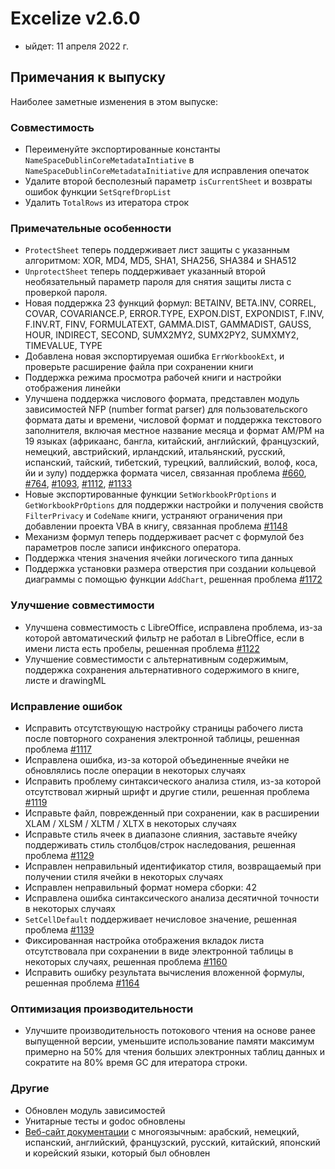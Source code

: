 # Excelize v2.6.0

* ыйдет: 11 апреля 2022 г.

## Примечания к выпуску

Наиболее заметные изменения в этом выпуске:

### Совместимость

* Переименуйте экспортированные константы `NameSpaceDublinCoreMetadataIntiative` в `NameSpaceDublinCoreMetadataInitiative` для исправления опечаток
* Удалите второй бесполезный параметр `isCurrentSheet` и возвраты ошибок функции `SetSqrefDropList`
* Удалить `TotalRows` из итератора строк

### Примечательные особенности

* `ProtectSheet` теперь поддерживает лист защиты с указанным алгоритмом: XOR, MD4, MD5, SHA1, SHA256, SHA384 и SHA512
* `UnprotectSheet` теперь поддерживает указанный второй необязательный параметр пароля для снятия защиты листа с проверкой пароля.
* Новая поддержка 23 функций формул: BETAINV, BETA.INV, CORREL, COVAR, COVARIANCE.P, ERROR.TYPE, EXPON.DIST, EXPONDIST, F.INV, F.INV.RT, FINV, FORMULATEXT, GAMMA.DIST, GAMMADIST, GAUSS, HOUR, INDIRECT, SECOND, SUMX2MY2, SUMX2PY2, SUMXMY2, TIMEVALUE, TYPE
* Добавлена новая экспортируемая ошибка `ErrWorkbookExt`, и проверьте расширение файла при сохранении книги
* Поддержка режима просмотра рабочей книги и настройки отображения линейки
* Улучшена поддержка числового формата, представлен модуль зависимостей NFP (number format parser) для пользовательского формата даты и времени, числовой формат и поддержка текстового заполнителя, включая местное название месяца и формат AM/PM на 19 языках (африкаанс, бангла, китайский, английский, французский, немецкий, австрийский, ирландский, итальянский, русский, испанский, тайский, тибетский, турецкий, валлийский, волоф, коса, йи и зулу) поддержка формата чисел, связанная проблема [#660](https://github.com/xuri/excelize/issues/660), [#764](https://github.com/xuri/excelize/issues/764), [#1093](https://github.com/xuri/excelize/issues/1093), [#1112](https://github.com/xuri/excelize/issues/1112), [#1133](https://github.com/xuri/excelize/issues/1133)
* Новые экспортированные функции `SetWorkbookPrOptions` и `GetWorkbookPrOptions` для поддержки настройки и получения свойств `FilterPrivacy` и `CodeName` книги, устраняют ограничения при добавлении проекта VBA в книгу, связанная проблема [#1148](https://github.com/xuri/excelize/issues/1148)
* Механизм формул теперь поддерживает расчет с формулой без параметров после записи инфиксного оператора.
* Поддержка чтения значения ячейки логического типа данных
* Поддержка установки размера отверстия при создании кольцевой диаграммы с помощью функции `AddChart`, решенная проблема [#1172](https://github.com/xuri/excelize/issues/1172)

### Улучшение совместимости

* Улучшена совместимость с LibreOffice, исправлена проблема, из-за которой автоматический фильтр не работал в LibreOffice, если в имени листа есть пробелы, решенная проблема [#1122](https://github.com/xuri/excelize/issues/1122)
* Улучшение совместимости с альтернативным содержимым, поддержка сохранения альтернативного содержимого в книге, листе и drawingML

### Исправление ошибок

* Исправить отсутствующую настройку страницы рабочего листа после повторного сохранения электронной таблицы, решенная проблема [#1117](https://github.com/xuri/excelize/issues/1117)
* Исправлена ошибка, из-за которой объединенные ячейки не обновлялись после операции в некоторых случаях
* Исправить проблему синтаксического анализа стиля, из-за которой отсутствовал жирный шрифт и другие стили, решенная проблема [#1119](https://github.com/xuri/excelize/issues/1119)
* Исправьте файл, поврежденный при сохранении, как в расширении XLAM / XLSM / XLTM / XLTX в некоторых случаях
* Исправьте стиль ячеек в диапазоне слияния, заставьте ячейку поддерживать стиль столбцов/строк наследования, решенная проблема [#1129](https://github.com/xuri/excelize/issues/1129)
* Исправлен неправильный идентификатор стиля, возвращаемый при получении стиля ячейки в некоторых случаях
* Исправлен неправильный формат номера сборки: 42
* Исправлена ошибка синтаксического анализа десятичной точности в некоторых случаях
* `SetCellDefault` поддерживает нечисловое значение, решенная проблема [#1139](https://github.com/xuri/excelize/issues/1139)
* Фиксированная настройка отображения вкладок листа отсутствовала при сохранении в виде электронной таблицы в некоторых случаях, решенная проблема [#1160](https://github.com/xuri/excelize/issues/1160)
* Исправить ошибку результата вычисления вложенной формулы, решенная проблема [#1164](https://github.com/xuri/excelize/issues/1164)

### Оптимизация производительности

* Улучшите производительность потокового чтения на основе ранее выпущенной версии, уменьшите использование памяти максимум примерно на 50% для чтения больших электронных таблиц данных и сократите на 80% время GC для итератора строки.

### Другие

* Обновлен модуль зависимостей
* Унитарные тесты и godoc обновлены
* [Веб-сайт документации](https://xuri.me/excelize) с многоязычным: арабский, немецкий, испанский, английский, французский, русский, китайский, японский и корейский языки, который был обновлен
